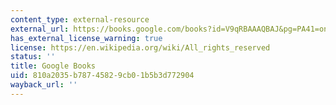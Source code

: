 ```yaml
---
content_type: external-resource
external_url: https://books.google.com/books?id=V9qRBAAAQBAJ&pg=PA41=onepage#v=onepage&q&f=false
has_external_license_warning: true
license: https://en.wikipedia.org/wiki/All_rights_reserved
status: ''
title: Google Books
uid: 810a2035-b787-4582-9cb0-1b5b3d772904
wayback_url: ''
---
```

